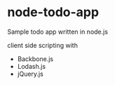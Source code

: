 # node-todo-app
Sample todo app written in node.js

client side scripting with

* Backbone.js
* Lodash.js
* jQuery.js
